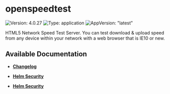 # openspeedtest

![Version: 4.0.27](https://img.shields.io/badge/Version-4.0.27-informational?style=flat-square) ![Type: application](https://img.shields.io/badge/Type-application-informational?style=flat-square) ![AppVersion: "latest"](https://img.shields.io/badge/AppVersion-"latest"-informational?style=flat-square)

HTML5 Network Speed Test Server. You can test download & upload speed from any device within your network with a web browser that is IE10 or new.

## Available Documentation

- [**Changelog**](CHANGELOG)

- [**Helm Security**](container-security)

- [**Helm Security**](helm-security)


